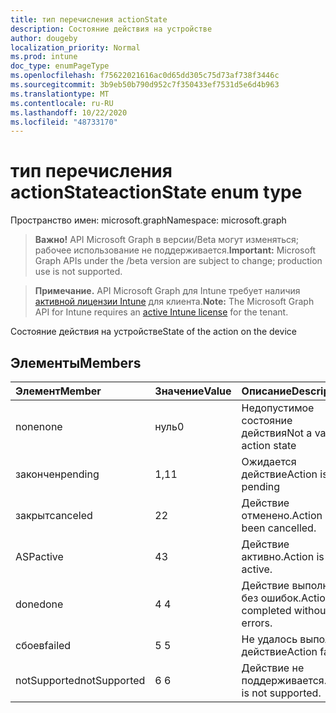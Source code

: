 ```yaml
---
title: тип перечисления actionState
description: Состояние действия на устройстве
author: dougeby
localization_priority: Normal
ms.prod: intune
doc_type: enumPageType
ms.openlocfilehash: f75622021616ac0d65dd305c75d73af738f3446c
ms.sourcegitcommit: 3b9eb50b790d952c7f350433ef7531d5e6d4b963
ms.translationtype: MT
ms.contentlocale: ru-RU
ms.lasthandoff: 10/22/2020
ms.locfileid: "48733170"
---
```

# <a name="actionstate-enum-type"></a><span data-ttu-id="6b3ab-103">тип перечисления actionState</span><span class="sxs-lookup"><span data-stu-id="6b3ab-103">actionState enum type</span></span>

<span data-ttu-id="6b3ab-104">Пространство имен: microsoft.graph</span><span class="sxs-lookup"><span data-stu-id="6b3ab-104">Namespace: microsoft.graph</span></span>

> <span data-ttu-id="6b3ab-105">**Важно!** API Microsoft Graph в версии/Beta могут изменяться; рабочее использование не поддерживается.</span><span class="sxs-lookup"><span data-stu-id="6b3ab-105">**Important:** Microsoft Graph APIs under the /beta version are subject to change; production use is not supported.</span></span>

> <span data-ttu-id="6b3ab-106">**Примечание.** API Microsoft Graph для Intune требует наличия [активной лицензии Intune](https://go.microsoft.com/fwlink/?linkid=839381) для клиента.</span><span class="sxs-lookup"><span data-stu-id="6b3ab-106">**Note:** The Microsoft Graph API for Intune requires an [active Intune license](https://go.microsoft.com/fwlink/?linkid=839381) for the tenant.</span></span>

<span data-ttu-id="6b3ab-107">Состояние действия на устройстве</span><span class="sxs-lookup"><span data-stu-id="6b3ab-107">State of the action on the device</span></span>

## <a name="members"></a><span data-ttu-id="6b3ab-108">Элементы</span><span class="sxs-lookup"><span data-stu-id="6b3ab-108">Members</span></span>
|<span data-ttu-id="6b3ab-109">Элемент</span><span class="sxs-lookup"><span data-stu-id="6b3ab-109">Member</span></span>|<span data-ttu-id="6b3ab-110">Значение</span><span class="sxs-lookup"><span data-stu-id="6b3ab-110">Value</span></span>|<span data-ttu-id="6b3ab-111">Описание</span><span class="sxs-lookup"><span data-stu-id="6b3ab-111">Description</span></span>|
|:---|:---|:---|
|<span data-ttu-id="6b3ab-112">none</span><span class="sxs-lookup"><span data-stu-id="6b3ab-112">none</span></span>|<span data-ttu-id="6b3ab-113">нуль</span><span class="sxs-lookup"><span data-stu-id="6b3ab-113">0</span></span>|<span data-ttu-id="6b3ab-114">Недопустимое состояние действия</span><span class="sxs-lookup"><span data-stu-id="6b3ab-114">Not a valid action state</span></span>|
|<span data-ttu-id="6b3ab-115">закончен</span><span class="sxs-lookup"><span data-stu-id="6b3ab-115">pending</span></span>|<span data-ttu-id="6b3ab-116">1,1</span><span class="sxs-lookup"><span data-stu-id="6b3ab-116">1</span></span>|<span data-ttu-id="6b3ab-117">Ожидается действие</span><span class="sxs-lookup"><span data-stu-id="6b3ab-117">Action is pending</span></span>|
|<span data-ttu-id="6b3ab-118">закрыт</span><span class="sxs-lookup"><span data-stu-id="6b3ab-118">canceled</span></span>|<span data-ttu-id="6b3ab-119">2</span><span class="sxs-lookup"><span data-stu-id="6b3ab-119">2</span></span>|<span data-ttu-id="6b3ab-120">Действие отменено.</span><span class="sxs-lookup"><span data-stu-id="6b3ab-120">Action has been cancelled.</span></span>|
|<span data-ttu-id="6b3ab-121">ASP</span><span class="sxs-lookup"><span data-stu-id="6b3ab-121">active</span></span>|<span data-ttu-id="6b3ab-122">4</span><span class="sxs-lookup"><span data-stu-id="6b3ab-122">3</span></span>|<span data-ttu-id="6b3ab-123">Действие активно.</span><span class="sxs-lookup"><span data-stu-id="6b3ab-123">Action is active.</span></span>|
|<span data-ttu-id="6b3ab-124">done</span><span class="sxs-lookup"><span data-stu-id="6b3ab-124">done</span></span>|<span data-ttu-id="6b3ab-125">4 </span><span class="sxs-lookup"><span data-stu-id="6b3ab-125">4</span></span>|<span data-ttu-id="6b3ab-126">Действие выполнено без ошибок.</span><span class="sxs-lookup"><span data-stu-id="6b3ab-126">Action completed without errors.</span></span>|
|<span data-ttu-id="6b3ab-127">сбоев</span><span class="sxs-lookup"><span data-stu-id="6b3ab-127">failed</span></span>|<span data-ttu-id="6b3ab-128">5 </span><span class="sxs-lookup"><span data-stu-id="6b3ab-128">5</span></span>|<span data-ttu-id="6b3ab-129">Не удалось выполнить действие</span><span class="sxs-lookup"><span data-stu-id="6b3ab-129">Action failed</span></span>|
|<span data-ttu-id="6b3ab-130">notSupported</span><span class="sxs-lookup"><span data-stu-id="6b3ab-130">notSupported</span></span>|<span data-ttu-id="6b3ab-131">6 </span><span class="sxs-lookup"><span data-stu-id="6b3ab-131">6</span></span>|<span data-ttu-id="6b3ab-132">Действие не поддерживается.</span><span class="sxs-lookup"><span data-stu-id="6b3ab-132">Action is not supported.</span></span>|





